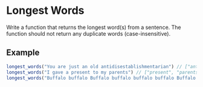 # Longest Words

Write a function that returns the longest word(s) from a sentence. The function should not return any duplicate words (case-insensitive).

## Example

```js
longest_words("You are just an old antidisestablishmentarian") // ["antidisestablishmentarian"]
longest_words("I gave a present to my parents") // ["present", "parents"]
longest_words("Buffalo buffalo Buffalo buffalo buffalo buffalo Buffalo buffalo") // ["buffalo"] or ["Buffalo"]
```
